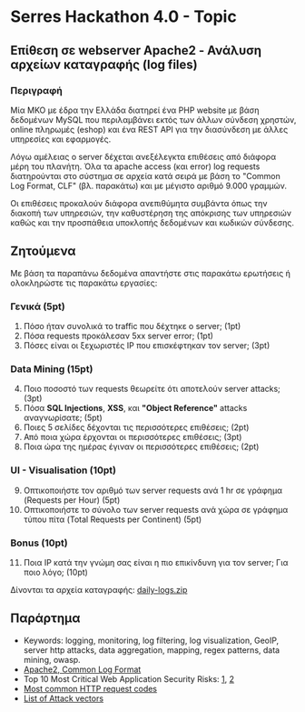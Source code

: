 # Serres Hackathon 4.0 - Topic

## Επίθεση σε webserver Apache2 - Ανάλυση αρχείων καταγραφής (log files)

### Περιγραφή
Μία ΜΚΟ με έδρα την Ελλάδα διατηρεί ένα PHP website με βάση δεδομένων MySQL που περιλαμβάνει εκτός των άλλων σύνδεση χρηστών, online πληρωμές (eshop) και ένα REST API για την διασύνδεση με άλλες υπηρεσίες και εφαρμογές.

Λόγω αμέλειας ο server δέχεται ανεξέλεγκτα επιθέσεις από διάφορα μέρη του πλανήτη. Όλα τα apache access (και error) log requests διατηρούνται στο σύστημα σε αρχεία κατά σειρά με βάση το "Common Log Format, CLF" (βλ. παρακάτω) και με μέγιστο αριθμό 9.000 γραμμών.

Οι επιθέσεις προκαλούν διάφορα ανεπιθύμητα συμβάντα όπως την διακοπή των υπηρεσιών, την καθυστέρηση της απόκρισης των υπηρεσιών καθώς και την προσπάθεια υποκλοπής δεδομένων και κωδικών σύνδεσης.

## Ζητούμενα
Με βάση τα παραπάνω δεδομένα απαντήστε στις παρακάτω ερωτήσεις ή ολοκληρώστε τις παρακάτω εργασίες:

### Γενικά (5pt)
1. Πόσο ήταν συνολικά το traffic που δέχτηκε ο server; (1pt)
2. Πόσα requests προκάλεσαν 5xx server error; (1pt)
3. Πόσες είναι οι ξεχωριστές IP που επισκέφτηκαν τον server; (3pt)

### Data Mining (15pt)
4. Ποιο ποσοστό των requests θεωρείτε ότι αποτελούν server attacks; (3pt)
5. Πόσα **SQL Injections**, **XSS**, και **"Object Reference"** attacks αναγνωρίσατε; (5pt)
6. Ποιες 5 σελίδες δέχονται τις περισσότερες επιθέσεις; (2pt)
7. Από ποια χώρα έρχονται οι περισσότερες επιθέσεις; (3pt)
8. Ποια ώρα της ημέρας έγιναν οι περισσότερες επιθέσεις; (2pt)

### UI - Visualisation (10pt)
9. Οπτικοποιήστε τον αριθμό των server requests ανά 1 hr σε γράφημα (Requests per Hour) (5pt)
10. Οπτικοποιήστε το σύνολο των server requests ανά χώρα σε γράφημα τύπου πίτα (Total Requests per Continent) (5pt)

### Bonus (10pt)
11. Ποια IP κατά την γνώμη σας είναι η πιο επικίνδυνη για τον server; Για ποιο λόγο; (10pt)

Δίνονται τα αρχεία καταγραφής: [daily-logs.zip](https://github.com/serrestech/hackathon/raw/topic/daily-logs.zip)


## Παράρτημα
- Keywords: logging, monitoring, log filtering, log visualization, GeoIP, server http attacks, data aggregation, mapping, regex patterns, data mining, owasp.
- [Apache2, Common Log Format](https://httpd.apache.org/docs/2.4/logs.html)
- Top 10 Most Critical Web Application Security Risks: [1](https://www.owasp.org/index.php/Category:OWASP_Top_Ten_Project), [2](https://blog.sucuri.net/2019/01/owasp-top-10-security-risks-part-v.html)
- [Most common HTTP request codes](https://en.wikipedia.org/wiki/List_of_HTTP_status_codes)
- [List of Attack vectors](http://www.tecapi.com/public/relative-vulnerability-rating-gui.jsp)
